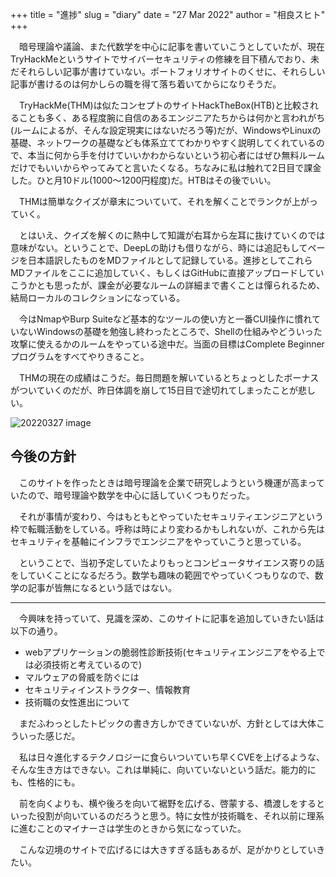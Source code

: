 +++
title = "進捗"
slug = "diary"
date = "27 Mar 2022"
author = "相良スヒト"
+++

　暗号理論や議論、また代数学を中心に記事を書いていこうとしていたが、現在TryHackMeというサイトでサイバーセキュリティの修練を目下積んでおり、未だそれらしい記事が書けていない。ポートフォリオサイトのくせに、それらしい記事が書けるのは何かしらの職を得て落ち着いてからになりそうだ。

　TryHackMe(THM)は似たコンセプトのサイトHackTheBox(HTB)と比較されることも多く、ある程度腕に自信のあるエンジニアたちからは何かと言われがち(ルームによるが、そんな設定現実にはないだろう等)だが、WindowsやLinuxの基礎、ネットワークの基礎なども体系立ててわかりやすく説明してくれているので、本当に何から手を付けていいかわからないという初心者にはぜひ無料ルームだけでもいいからやってみてと言いたくなる。ちなみに私は触れて2日目で課金した。ひと月10ドル(1000～1200円程度)だ。HTBはその後でいい。

　THMは簡単なクイズが章末についていて、それを解くことでランクが上がっていく。

　とはいえ、クイズを解くのに熱中して知識が右耳から左耳に抜けていくのでは意味がない。ということで、DeepLの助けも借りながら、時には追記もしてページを日本語訳したものをMDファイルとして記録している。進捗としてこれらMDファイルをここに追加していく、もしくはGitHubに直接アップロードしていこうかとも思ったが、課金が必要なルームの詳細まで書くことは憚られるため、結局ローカルのコレクションになっている。

　今はNmapやBurp Suiteなど基本的なツールの使い方と一番CUI操作に慣れていないWindowsの基礎を勉強し終わったところで、Shellの仕組みやどういった攻撃に使えるかのルームをやっている途中だ。当面の目標はComplete Beginnerプログラムをすべてやりきること。

　THMの現在の成績はこうだ。毎日問題を解いているとちょっとしたボーナスがついていくのだが、昨日体調を崩して15日目で途切れてしまったことが悲しい。


![20220327 image](/20220327.png)

## 今後の方針
　このサイトを作ったときは暗号理論を企業で研究しようという機運が高まっていたので、暗号理論や数学を中心に話していくつもりだった。

　それが事情が変わり、今はもともとやっていたセキュリティエンジニアという枠で転職活動をしている。呼称は時により変わるかもしれないが、これから先はセキュリティを基軸にインフラでエンジニアをやっていこうと思っている。

　ということで、当初予定していたよりもっとコンピュータサイエンス寄りの話をしていくことになるだろう。数学も趣味の範囲でやっていくつもりなので、数学の記事が皆無になるという話ではない。

***
　今興味を持っていて、見識を深め、このサイトに記事を追加していきたい話は以下の通り。

* webアプリケーションの脆弱性診断技術(セキュリティエンジニアをやる上では必須技術と考えているので)
* マルウェアの脅威を防ぐには
* セキュリティインストラクター、情報教育
* 技術職の女性進出について

　まだふわっとしたトピックの書き方しかできていないが、方針としては大体こういった感じだ。

　私は日々進化するテクノロジーに食らいついていち早くCVEを上げるような、そんな生き方はできない。これは単純に、向いていないという話だ。能力的にも、性格的にも。

　前を向くよりも、横や後ろを向いて裾野を広げる、啓蒙する、橋渡しをするといった役割が向いているのだろうと思う。特に女性が技術職を、それ以前に理系に進むことのマイナーさは学生のときから気になっていた。

　こんな辺境のサイトで広げるには大きすぎる話もあるが、足がかりとしていきたい。
